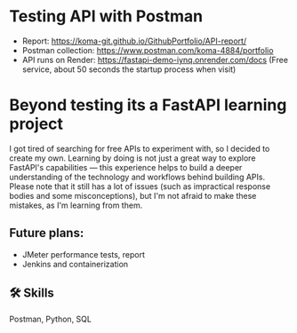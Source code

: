 # Testing API with Postman

- Report: https://koma-git.github.io/GithubPortfolio/API-report/
- Postman collection: https://www.postman.com/koma-4884/portfolio
- API runs on Render: https://fastapi-demo-iynq.onrender.com/docs (Free service, about 50 seconds the startup process when visit)

# Beyond testing its a FastAPI learning project

I got tired of searching for free APIs to experiment with, so I decided to create my own. Learning by doing is not just a great way to explore FastAPI's capabilities — this experience helps to build a deeper understanding of the technology and workflows behind building APIs. Please note that it still has a lot of issues (such as impractical response bodies and some misconceptions), but I'm not afraid to make these mistakes, as I'm learning from them.

## Future plans:

- JMeter performance tests, report
- Jenkins and containerization

## 🛠 Skills
Postman, Python, SQL
